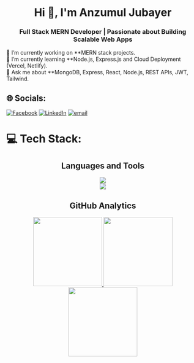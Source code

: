 <h1 align="center">Hi 👋, I'm Anzumul Jubayer</h1>
<h3 align="center">Full Stack MERN Developer | Passionate about Building Scalable Web Apps</h3>

🔭 I’m currently working on **MERN stack projects.<br>🌱 I’m currently learning **Node.js, Express.js and Cloud Deployment (Vercel, Netlify).<br> 💬 Ask me about **MongoDB, Express, React, Node.js, REST APIs, JWT, Tailwind.<br>


## 🌐 Socials:
[![Facebook](https://img.shields.io/badge/Facebook-%231877F2.svg?logo=Facebook&logoColor=white)](https://facebook.com/jubayer) [![LinkedIn](https://img.shields.io/badge/LinkedIn-%230077B5.svg?logo=linkedin&logoColor=white)](https://linkedin.com/in/jubayer) [![email](https://img.shields.io/badge/Email-D14836?logo=gmail&logoColor=white)](mailto🔤@gmail.com) 

# 💻 Tech Stack:

<h2 align="center">Languages and Tools</h2>
<div align="center">
  <img src="https://skillicons.dev/icons?i=python,js,react,nodejs,mongodb,firebase,tailwind,css,html,mysql" />
</div>

<div align="center">
  <img src="https://skillicons.dev/icons?i=git,figma,netlify" />
</div>

<h2 align="center">GitHub Analytics</h2>
<p align="center">
<a href="https://github.com/Anzumul-Jubayer">
<!--    <img  height="180em" src="https://nirzak-streak-stats.vercel.app/?user=Anzumul-Jubayer&theme=tokyonight&hide_border=true" alt="Anzumul-Jubayer Readme Streak" /> -->
   <img height="180em" src="https://nirzak-streak-stats.vercel.app/?user=Anzumul-Jubayer&show_icons=true&theme=algolia&include_all_commits=true&count_private=true"/>
  <img height="180em" src="https://github-readme-stats-eight-theta.vercel.app/api?username=Anzumul-Jubayer&show_icons=true&theme=algolia&include_all_commits=true&count_private=true"/>
  <img height="180em" src="https://github-readme-stats-eight-theta.vercel.app/api/top-langs/?username=Anzumul-Jubayer&layout=compact&langs_count=8&theme=algolia"/>
</a>
</p>


<!-- Proudly created with GPRM ( https://gprm.itsvg.in ) -->
